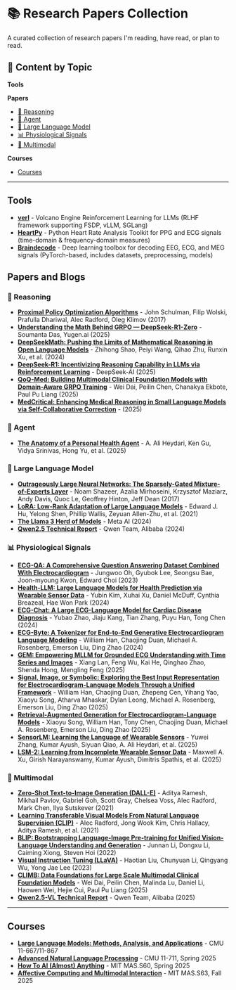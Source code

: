 # 📚 Research Papers Collection

A curated collection of research papers I'm reading, have read, or plan to read.

## 📑 Content by Topic

**Tools**

**Papers**
- [🧠 Reasoning](#-reasoning)
- [🤖 Agent](#-agent)
- [💬 Large Language Model](#-large-language-model)
- [📊 Physiological Signals](#-physiological-signals)
- [🔬 Multimodal](#-multimodal)

**Courses**
- [Courses](#courses)

---
## Tools
- **[verl](https://github.com/volcengine/verl)** - Volcano Engine Reinforcement Learning for LLMs (RLHF framework supporting FSDP, vLLM, SGLang)
- **[HeartPy](https://github.com/paulvangentcom/heartrate_analysis_python)** - Python Heart Rate Analysis Toolkit for PPG and ECG signals (time-domain & frequency-domain measures)
- **[Braindecode](https://github.com/braindecode/braindecode)** - Deep learning toolbox for decoding EEG, ECG, and MEG signals (PyTorch-based, includes datasets, preprocessing, models)


## Papers and Blogs

### 🧠 Reasoning
- **[Proximal Policy Optimization Algorithms](https://arxiv.org/abs/1707.06347)** - John Schulman, Filip Wolski, Prafulla Dhariwal, Alec Radford, Oleg Klimov (2017)
- **[Understanding the Math Behind GRPO — DeepSeek-R1-Zero](https://medium.com/yugen-ai-technology-blog/understanding-the-math-behind-grpo-deepseek-r1-zero-9fb15e103a0a)** - Soumanta Das, Yugen.ai (2025)
- **[DeepSeekMath: Pushing the Limits of Mathematical Reasoning in Open Language Models](https://arxiv.org/abs/2402.03300)** - Zhihong Shao, Peiyi Wang, Qihao Zhu, Runxin Xu, et al. (2024)
- **[DeepSeek-R1: Incentivizing Reasoning Capability in LLMs via Reinforcement Learning](https://arxiv.org/abs/2501.12948)** - DeepSeek-AI (2025)
- **[QoQ-Med: Building Multimodal Clinical Foundation Models with Domain-Aware GRPO Training](https://arxiv.org/abs/2506.00711)** - Wei Dai, Peilin Chen, Chanakya Ekbote, Paul Pu Liang (2025)
- **[MedCritical: Enhancing Medical Reasoning in Small Language Models via Self-Collaborative Correction](https://arxiv.org/abs/2509.23368)** - (2025)

### 🤖 Agent
- **[The Anatomy of a Personal Health Agent](https://arxiv.org/abs/2508.20148)** - A. Ali Heydari, Ken Gu, Vidya Srinivas, Hong Yu, et al. (2025)

### 💬 Large Language Model
- **[Outrageously Large Neural Networks: The Sparsely-Gated Mixture-of-Experts Layer](https://arxiv.org/abs/1701.06538)** - Noam Shazeer, Azalia Mirhoseini, Krzysztof Maziarz, Andy Davis, Quoc Le, Geoffrey Hinton, Jeff Dean (2017)
- **[LoRA: Low-Rank Adaptation of Large Language Models](https://arxiv.org/abs/2106.09685)** - Edward J. Hu, Yelong Shen, Phillip Wallis, Zeyuan Allen-Zhu, et al. (2021)
- **[The Llama 3 Herd of Models](https://arxiv.org/abs/2407.21783)** - Meta AI (2024)
- **[Qwen2.5 Technical Report](https://arxiv.org/abs/2412.15115)** - Qwen Team, Alibaba (2024)

### 📊 Physiological Signals
- **[ECG-QA: A Comprehensive Question Answering Dataset Combined With Electrocardiogram](https://arxiv.org/abs/2306.15681)** - Jungwoo Oh, Gyubok Lee, Seongsu Bae, Joon-myoung Kwon, Edward Choi (2023)
- **[Health-LLM: Large Language Models for Health Prediction via Wearable Sensor Data](https://arxiv.org/abs/2401.06866)** - Yubin Kim, Xuhai Xu, Daniel McDuff, Cynthia Breazeal, Hae Won Park (2024)
- **[ECG-Chat: A Large ECG-Language Model for Cardiac Disease Diagnosis](https://arxiv.org/abs/2408.08849)** - Yubao Zhao, Jiaju Kang, Tian Zhang, Puyu Han, Tong Chen (2024)
- **[ECG-Byte: A Tokenizer for End-to-End Generative Electrocardiogram Language Modeling](https://arxiv.org/abs/2412.14373)** - William Han, Chaojing Duan, Michael A. Rosenberg, Emerson Liu, Ding Zhao (2024)
- **[GEM: Empowering MLLM for Grounded ECG Understanding with Time Series and Images](https://arxiv.org/abs/2503.06073)** - Xiang Lan, Feng Wu, Kai He, Qinghao Zhao, Shenda Hong, Mengling Feng (2025)
- **[Signal, Image, or Symbolic: Exploring the Best Input Representation for Electrocardiogram-Language Models Through a Unified Framework](https://arxiv.org/abs/2505.18847)** - William Han, Chaojing Duan, Zhepeng Cen, Yihang Yao, Xiaoyu Song, Atharva Mhaskar, Dylan Leong, Michael A. Rosenberg, Emerson Liu, Ding Zhao (2025)
- **[Retrieval-Augmented Generation for Electrocardiogram-Language Models](https://arxiv.org/abs/2510.00261)** - Xiaoyu Song, William Han, Tony Chen, Chaojing Duan, Michael A. Rosenberg, Emerson Liu, Ding Zhao (2025)
- **[SensorLM: Learning the Language of Wearable Sensors](https://arxiv.org/abs/2506.09108)** - Yuwei Zhang, Kumar Ayush, Siyuan Qiao, A. Ali Heydari, et al. (2025)
- **[LSM-2: Learning from Incomplete Wearable Sensor Data](https://arxiv.org/abs/2506.05321)** - Maxwell A. Xu, Girish Narayanswamy, Kumar Ayush, Dimitris Spathis, et al. (2025)

### 🔬 Multimodal
- **[Zero-Shot Text-to-Image Generation (DALL-E)](https://arxiv.org/abs/2102.12092)** - Aditya Ramesh, Mikhail Pavlov, Gabriel Goh, Scott Gray, Chelsea Voss, Alec Radford, Mark Chen, Ilya Sutskever (2021)
- **[Learning Transferable Visual Models From Natural Language Supervision (CLIP)](https://arxiv.org/abs/2103.00020)** - Alec Radford, Jong Wook Kim, Chris Hallacy, Aditya Ramesh, et al. (2021)
- **[BLIP: Bootstrapping Language-Image Pre-training for Unified Vision-Language Understanding and Generation](https://arxiv.org/abs/2201.12086)** - Junnan Li, Dongxu Li, Caiming Xiong, Steven Hoi (2022)
- **[Visual Instruction Tuning (LLaVA)](https://arxiv.org/abs/2304.08485)** - Haotian Liu, Chunyuan Li, Qingyang Wu, Yong Jae Lee (2023)
- **[CLIMB: Data Foundations for Large Scale Multimodal Clinical Foundation Models](https://arxiv.org/abs/2503.07667)** - Wei Dai, Peilin Chen, Malinda Lu, Daniel Li, Haowen Wei, Hejie Cui, Paul Pu Liang (2025)
- **[Qwen2.5-VL Technical Report](https://arxiv.org/abs/2502.13923)** - Qwen Team, Alibaba (2025)

---

## Courses

- **[Large Language Models: Methods, Analysis, and Applications](https://cmu-llms.org/)** - CMU 11-667/11-867
- **[Advanced Natural Language Processing](https://cmu-l3.github.io/anlp-spring2025/)** - CMU 11-711, Spring 2025
- **[How To AI (Almost) Anything](https://mit-mi.github.io/how2ai-course/spring2025/)** - MIT MAS.S60, Spring 2025
- **[Affective Computing and Multimodal Interaction](https://sites.google.com/media.mit.edu/2025acmmi/)** - MIT MAS.S63, Fall 2025
